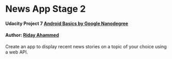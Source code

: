 # News App Stage 2
#### Udacity Project 7 [Android Basics by Google Nanodegree](https://eu.udacity.com/course/android-basics-nanodegree-by-google--nd803)
#### Author: [Riday Ahammed](https://se.linkedin.com/in/riday-ahammed-6006aaa1)

Create an app to display recent news stories on a topic of your choice using a web API.
